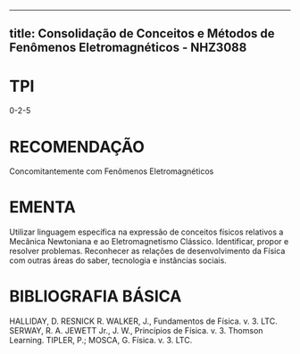 
---
title: Consolidação de Conceitos e Métodos de Fenômenos Eletromagnéticos - NHZ3088 
---

# TPI

0-2-5

# RECOMENDAÇÃO

Concomitantemente com Fenômenos Eletromagnéticos

# EMENTA

Utilizar linguagem específica na expressão de conceitos físicos relativos a Mecânica Newtoniana e ao Eletromagnetismo Clássico. Identificar, propor e resolver problemas. Reconhecer as relações de desenvolvimento da Física com outras áreas do saber, tecnologia e instâncias sociais.

# BIBLIOGRAFIA BÁSICA

HALLIDAY, D. RESNICK R. WALKER, J., Fundamentos de Física. v. 3. LTC. 
SERWAY, R. A. JEWETT Jr., J. W., Princípios de Física. v. 3. Thomson Learning.
TIPLER, P.; MOSCA, G. Física. v. 3. LTC.
        